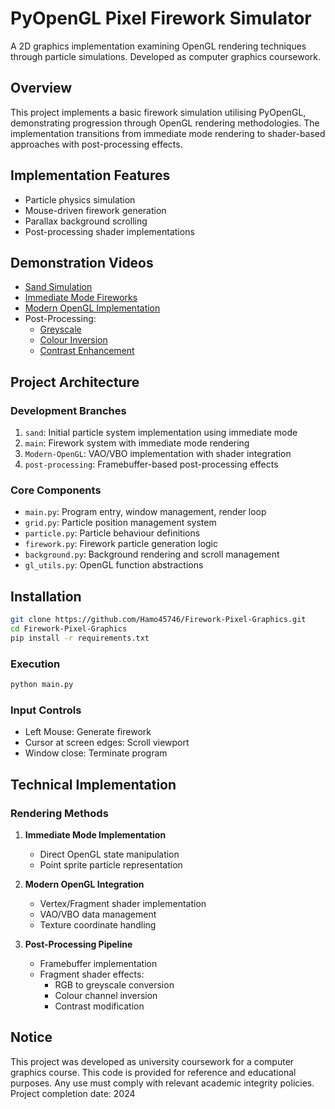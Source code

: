 # PyOpenGL Pixel Firework Simulator

A 2D graphics implementation examining OpenGL rendering techniques through particle simulations. Developed as computer graphics coursework.

## Overview

This project implements a basic firework simulation utilising PyOpenGL, demonstrating progression through OpenGL rendering methodologies. The implementation transitions from immediate mode rendering to shader-based approaches with post-processing effects.

## Implementation Features
- Particle physics simulation
- Mouse-driven firework generation
- Parallax background scrolling
- Post-processing shader implementations

## Demonstration Videos
- [Sand Simulation](Captures/sand.mp4)
- [Immediate Mode Fireworks](Captures/FW_immediate_1.mp4)
- [Modern OpenGL Implementation](Captures/ModernGL_1.mp4)
- Post-Processing:
  - [Greyscale](Captures/PP_Greyscale.mp4)
  - [Colour Inversion](Captures/PP_Inverted.mp4)
  - [Contrast Enhancement](Captures/PP_Contrast.mp4)

## Project Architecture

### Development Branches
1. `sand`: Initial particle system implementation using immediate mode
2. `main`: Firework system with immediate mode rendering
3. `Modern-OpenGL`: VAO/VBO implementation with shader integration
4. `post-processing`: Framebuffer-based post-processing effects

### Core Components
- `main.py`: Program entry, window management, render loop
- `grid.py`: Particle position management system
- `particle.py`: Particle behaviour definitions
- `firework.py`: Firework particle generation logic
- `background.py`: Background rendering and scroll management
- `gl_utils.py`: OpenGL function abstractions

## Installation
```bash
git clone https://github.com/Hamo45746/Firework-Pixel-Graphics.git
cd Firework-Pixel-Graphics
pip install -r requirements.txt
```

### Execution
```bash
python main.py
```

### Input Controls
- Left Mouse: Generate firework
- Cursor at screen edges: Scroll viewport
- Window close: Terminate program

## Technical Implementation

### Rendering Methods
1. **Immediate Mode Implementation**
   - Direct OpenGL state manipulation
   - Point sprite particle representation

2. **Modern OpenGL Integration**
   - Vertex/Fragment shader implementation
   - VAO/VBO data management
   - Texture coordinate handling

3. **Post-Processing Pipeline**
   - Framebuffer implementation
   - Fragment shader effects:
     - RGB to greyscale conversion
     - Colour channel inversion
     - Contrast modification

## Notice
This project was developed as university coursework for a computer graphics course. 
This code is provided for reference and educational purposes. Any use must comply with relevant academic integrity policies.
Project completion date: 2024
